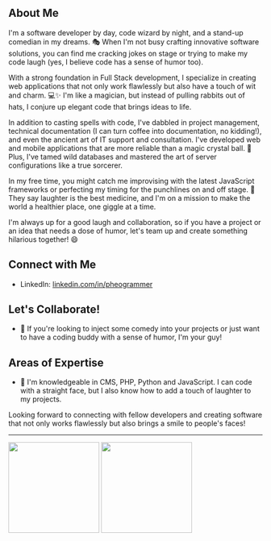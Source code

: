 ## About Me
I'm a software developer by day, code wizard by night, and a stand-up comedian in my dreams. 🎭 When I'm not busy crafting innovative software solutions, you can find me cracking jokes on stage or trying to make my code laugh (yes, I believe code has a sense of humor too).

With a strong foundation in Full Stack development, I specialize in creating web applications that not only work flawlessly but also have a touch of wit and charm. 💻✨ I'm like a magician, but instead of pulling rabbits out of hats, I conjure up elegant code that brings ideas to life.

In addition to casting spells with code, I've dabbled in project management, technical documentation (I can turn coffee into documentation, no kidding!), and even the ancient art of IT support and consultation. I've developed web and mobile applications that are more reliable than a magic crystal ball. 🔮 Plus, I've tamed wild databases and mastered the art of server configurations like a true sorcerer.

In my free time, you might catch me improvising with the latest JavaScript frameworks or perfecting my timing for the punchlines on and off stage. 🎤 They say laughter is the best medicine, and I'm on a mission to make the world a healthier place, one giggle at a time.

I'm always up for a good laugh and collaboration, so if you have a project or an idea that needs a dose of humor, let's team up and create something hilarious together! 😄

## Connect with Me
- LinkedIn: [linkedin.com/in/pheogrammer](https://www.linkedin.com/in/pheogrammer)

## Let's Collaborate!
- 👯 If you're looking to inject some comedy into your projects or just want to have a coding buddy with a sense of humor, I'm your guy!

## Areas of Expertise
- 💬 I'm knowledgeable in CMS, PHP, Python and JavaScript. I can code with a straight face, but I also know how to add a touch of laughter to my projects.

Looking forward to connecting with fellow developers and creating software that not only works flawlessly but also brings a smile to people's faces!

---
<p float="left">
<img height="180em" src="https://github-readme-stats-git-masterrstaa-rickstaa.vercel.app/api?username=Pheogrammer&show_icons=true&hide_border=true&&count_private=true&include_all_commits=true" /> 
<img height="180em" src="https://github-readme-stats-git-masterrstaa-rickstaa.vercel.app/api/top-langs/?username=Pheogrammer&show_icons=true&hide_border=false&layout=compact&langs_count=10"/>
</p>
